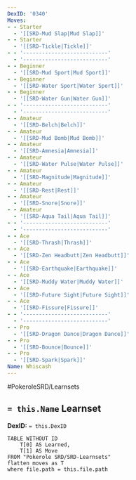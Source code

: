 ```yaml
---
DexID: '0340'
Moves:
- - Starter
  - '[[SRD-Mud Slap|Mud Slap]]'
- - Starter
  - '[[SRD-Tickle|Tickle]]'
- - '---------------------------'
  - '---------------------------'
- - Beginner
  - '[[SRD-Mud Sport|Mud Sport]]'
- - Beginner
  - '[[SRD-Water Sport|Water Sport]]'
- - Beginner
  - '[[SRD-Water Gun|Water Gun]]'
- - '---------------------------'
  - '---------------------------'
- - Amateur
  - '[[SRD-Belch|Belch]]'
- - Amateur
  - '[[SRD-Mud Bomb|Mud Bomb]]'
- - Amateur
  - '[[SRD-Amnesia|Amnesia]]'
- - Amateur
  - '[[SRD-Water Pulse|Water Pulse]]'
- - Amateur
  - '[[SRD-Magnitude|Magnitude]]'
- - Amateur
  - '[[SRD-Rest|Rest]]'
- - Amateur
  - '[[SRD-Snore|Snore]]'
- - Amateur
  - '[[SRD-Aqua Tail|Aqua Tail]]'
- - '---------------------------'
  - '---------------------------'
- - Ace
  - '[[SRD-Thrash|Thrash]]'
- - Ace
  - '[[SRD-Zen Headbutt|Zen Headbutt]]'
- - Ace
  - '[[SRD-Earthquake|Earthquake]]'
- - Ace
  - '[[SRD-Muddy Water|Muddy Water]]'
- - Ace
  - '[[SRD-Future Sight|Future Sight]]'
- - Ace
  - '[[SRD-Fissure|Fissure]]'
- - '---------------------------'
  - '---------------------------'
- - Pro
  - '[[SRD-Dragon Dance|Dragon Dance]]'
- - Pro
  - '[[SRD-Bounce|Bounce]]'
- - Pro
  - '[[SRD-Spark|Spark]]'
Name: Whiscash
---
```


#PokeroleSRD/Learnsets

## `= this.Name` Learnset

**DexID:** `= this.DexID`

```dataview
TABLE WITHOUT ID
    T[0] AS Learned,
    T[1] AS Move
FROM "Pokerole SRD/SRD-Learnsets"
flatten moves as T
where file.path = this.file.path
```
